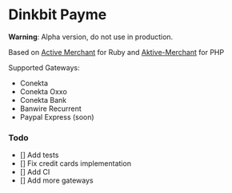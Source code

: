 # Dinkbit Payme

**Warning**: Alpha version, do not use in production.

Based on [Active Merchant](http://github.com/Shopify/active_merchant) for Ruby and [Aktive-Merchant](https://github.com/akDeveloper/Aktive-Merchant) for PHP

Supported Gateways:
* Conekta
* Conekta Oxxo
* Conekta Bank
* Banwire Recurrent
* Paypal Express (soon)

### Todo

- [] Add tests
- [] Fix credit cards implementation
- [] Add CI
- [] Add more gateways
